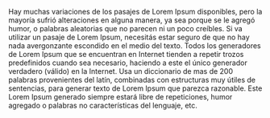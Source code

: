 Hay muchas variaciones de los pasajes
de Lorem Ipsum disponibles, pero la
mayoría sufrió alteraciones en alguna
manera, ya sea porque se le agregó
humor, o palabras aleatorias que no
parecen ni un poco creíbles. Si va
utilizar un pasaje de Lorem Ipsum,
necesitás estar seguro de que no hay
nada avergonzante escondido en el medio
del texto. Todos los generadores de
Lorem Ipsum que se encuentran en
Internet tienden a repetir trozos
predefinidos cuando sea necesario,
haciendo a este el único generador
verdadero (válido) en la Internet. Usa
un diccionario de mas de 200 palabras
provenientes del latín, combinadas con
estructuras muy útiles de sentencias,
para generar texto de Lorem Ipsum que
parezca razonable. Este Lorem Ipsum
generado siempre estará libre de
repeticiones, humor agregado o palabras
no características del lenguaje, etc.

